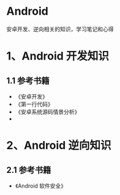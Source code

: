 # Android
安卓开发、逆向相关的知识，学习笔记和心得

# 1、Android 开发知识

## 1.1 参考书籍

* 《安卓开发》
* 《第一行代码》
* 《安卓系统源码情景分析》
* 



# 2、Android 逆向知识

## 2.1 参考书籍

* 《Android 软件安全》



